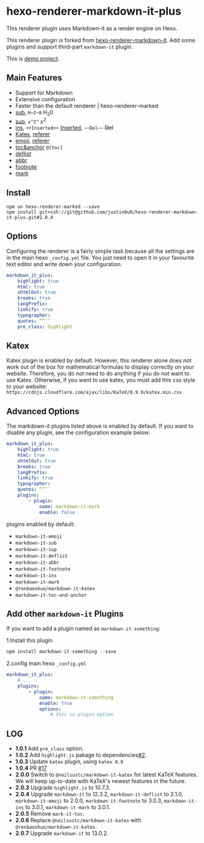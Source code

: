 # hexo-renderer-markdown-it-plus

This renderer plugin uses Markdown-it as a render engine on Hexo.

This renderer plugin is forked from [hexo-renderer-markdown-it](https://github.com/hexojs/hexo-renderer-markdown-it/blob/master/lib/renderer.js).
Add some plugins and support third-part `markdown-it` plugin.

This is [demo project](https://github.com/upupming/hexo-renderer-markdown-it-plus-demo.git).

## Main Features
+ Support for Markdown
+ Extensive configuration
+ Faster than the default renderer | hexo-renderer-marked
+ [sub](https://www.npmjs.com/package/markdown-it-sub), `H~2~0` H<sub>2</sub>0
+ [sup](https://www.npmjs.com/package/markdown-it-sup), `x^2^` x<sup>2</sup>
+ [ins](https://www.npmjs.com/package/markdown-it-ins), `++Inserted++` <ins>Inserted</ins>, `~~Del~~` <s>Del</s>
+ [Katex](https://www.npmjs.com/package/@renbaoshuo/markdown-it-katex), [referer](https://github.com/Khan/KaTeX)
+ [emoji](https://www.npmjs.com/package/markdown-it-emoji), [referer](https://www.webpagefx.com/tools/emoji-cheat-sheet/)
+ [toc&anchor](https://www.npmjs.com/package/markdown-it-toc-and-anchor) `@[toc]`
+ [deflist](http://pandoc.org/MANUAL.html#definition-lists)
+ [abbr](https://www.npmjs.com/package/markdown-it-abbr)
+ [footnote](https://www.npmjs.com/package/markdown-it-footnote)
+ [mark](https://www.npmjs.com/package/markdown-it-mark)

## Install
```shell
npm un hexo-renderer-marked --save
npm install git+ssh://git@github.com/justin0u0/hexo-renderer-markdown-it-plus.git#2.0.4
```

## Options
Configuring the renderer is a fairly simple task because all the settings are in the main hexo `_config.yml` file. You just need to open it in your favourite text editor and write down your configuration.

```yml
markdown_it_plus:
    highlight: true
    html: true
    xhtmlOut: true
    breaks: true
    langPrefix:
    linkify: true
    typographer:
    quotes: “”‘’
    pre_class: highlight
```

## Katex

Katex plugin is enabled by default. However, this renderer alone does not work out of the box for mathematical formulas to display correctly on your website. Therefore, you do not need to do anything if you do not want to use Katex. Otherwise, if you want to use katex, you must add this css style to your website:
`https://cdnjs.cloudflare.com/ajax/libs/KaTeX/0.9.0/katex.min.css`

## Advanced Options
The markdown-it plugins listed above is enabled by default. If you want to disable any plugin, see the configuration example below:
```yml
markdown_it_plus:
    highlight: true
    html: true
    xhtmlOut: true
    breaks: true
    langPrefix:
    linkify: true
    typographer:
    quotes: “”‘’
    plugins:
        - plugin:
            name: markdown-it-mark
            enable: false
```
plugins enabled by default:
 + `markdown-it-emoji`  
 + `markdown-it-sub`  
 + `markdown-it-sup`  
 + `markdown-it-deflist`  
 + `markdown-it-abbr`  
 + `markdown-it-footnote`  
 + `markdown-it-ins`  
 + `markdown-it-mark`  
 + `@renbaoshuo/markdown-it-katex`
 + `markdown-it-toc-and-anchor`  

## Add other `markdown-it` Plugins
If you want to add a plugin named as `markdown-it-something`:  

1.Install this plugin
```javascript
npm install markdown-it-something --save
```

2.config main hexo `_config.yml`
```yml
markdown_it_plus:
    # ...
    plugins:
        - plugin:
            name: markdown-it-something
            enable: true
            options:
                # this is plugin option
```

## LOG

+ **1.0.1** Add `pre_class` option.
+ **1.0.2** Add `highlight.js` pakage to dependencies[#2](https://github.com/upupming/hexo-renderer-markdown-it-plus/issues/2).
+ **1.0.3** Update `katex` plugin, using `katex 0.9`
+ **1.0.4** PR [#17](https://github.com/upupming/hexo-renderer-markdown-it-plus/pull/17)
+ **2.0.0** Switch to `@neilsustc/markdown-it-katex` for latest KaTeX features. We will keep up-to-date with KaTeX's newest features in the future.
+ **2.0.3** Upgrade `highlight.js` to 10.7.3.
+ **2.0.4** Upgrade `markdown-it` to 12.3.2, `markdown-it-deflist` to 2.1.0, `markdown-it-emoji` to 2.0.0, `markdown-it-footnote` to 3.0.3, `markdown-it-ins` to 3.0.1, `markdown-it-mark` to 3.0.1.
+ **2.0.5** Remove `mark-it-toc`.
+ **2.0.6** Replace `@neilsustc/markdown-it-katex` with `@renbaoshuo/markdown-it-katex`.
+ **2.0.7** Upgrade `markdown-it` to 13.0.2.
